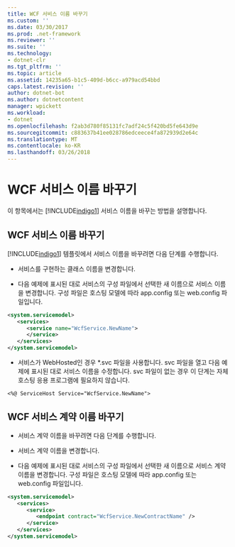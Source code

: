 ```yaml
---
title: WCF 서비스 이름 바꾸기
ms.custom: ''
ms.date: 03/30/2017
ms.prod: .net-framework
ms.reviewer: ''
ms.suite: ''
ms.technology:
- dotnet-clr
ms.tgt_pltfrm: ''
ms.topic: article
ms.assetid: 14235a65-b1c5-409d-b6cc-a979acd54bbd
caps.latest.revision: ''
author: dotnet-bot
ms.author: dotnetcontent
manager: wpickett
ms.workload:
- dotnet
ms.openlocfilehash: f2ab3d780f85131fc7adf24c5f420bd5fe643d9e
ms.sourcegitcommit: c883637b41ee028786edceece4fa872939d2e64c
ms.translationtype: MT
ms.contentlocale: ko-KR
ms.lasthandoff: 03/26/2018
---
```

# <a name="renaming-a-wcf-service"></a>WCF 서비스 이름 바꾸기
이 항목에서는 [!INCLUDE[indigo1](../../../includes/indigo1-md.md)] 서비스 이름을 바꾸는 방법을 설명합니다.  
  
## <a name="renaming-a-wcf-service"></a>WCF 서비스 이름 바꾸기  
 [!INCLUDE[indigo1](../../../includes/indigo1-md.md)] 템플릿에서 서비스 이름을 바꾸려면 다음 단계를 수행합니다.  
  
-   서비스를 구현하는 클래스 이름을 변경합니다.  
  
-   다음 예제에 표시된 대로 서비스의 구성 파일에서 선택한 새 이름으로 서비스 이름을 변경합니다. 구성 파일은 호스팅 모델에 따라 app.config 또는 web.config 파일입니다.  
  
```xml  
<system.servicemodel>  
   <services>  
      <service name="WcfService.NewName">  
      </service>  
   </services>  
</system.servicemodel>  
```  
  
-   서비스가 WebHosted인 경우 *.svc 파일을 사용합니다. svc 파일을 열고 다음 예제에 표시된 대로 서비스 이름을 수정합니다. svc 파일이 없는 경우 이 단계는 자체 호스팅 응용 프로그램에 필요하지 않습니다.  
  
```  
<%@ ServiceHost Service="WcfService.NewName">  
```  
  
## <a name="renaming-a-wcf-service-contract"></a>WCF 서비스 계약 이름 바꾸기  
  
-   서비스 계약 이름을 바꾸려면 다음 단계를 수행합니다.  
  
-   서비스 계약 이름을 변경합니다.  
  
-   다음 예제에 표시된 대로 서비스의 구성 파일에서 선택한 새 이름으로 서비스 계약 이름을 변경합니다. 구성 파일은 호스팅 모델에 따라 app.config 또는 web.config 파일입니다.  
  
```xml  
<system.servicemodel>  
   <services>  
      <service>  
         <endpoint contract="WcfService.NewContractName" />  
      </service>  
   </services>  
</system.servicemodel>  
```

